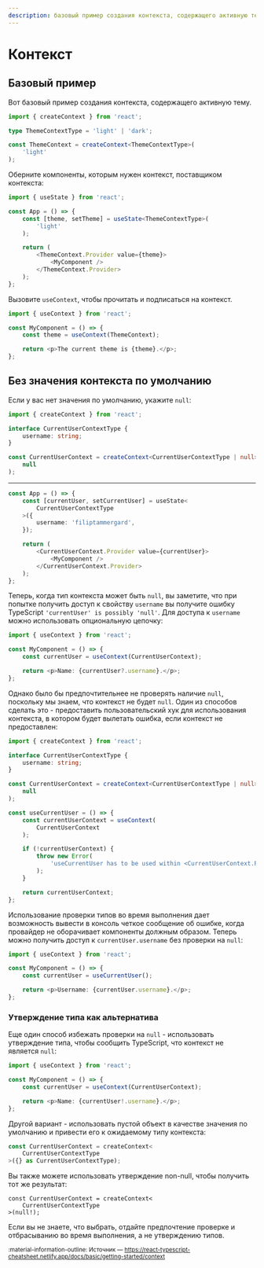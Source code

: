```yaml
---
description: базовый пример создания контекста, содержащего активную тему
---
```


# Контекст

## Базовый пример

Вот базовый пример создания контекста, содержащего активную тему.

```ts
import { createContext } from 'react';

type ThemeContextType = 'light' | 'dark';

const ThemeContext = createContext<ThemeContextType>(
    'light'
);
```

Оберните компоненты, которым нужен контекст, поставщиком контекста:

```ts
import { useState } from 'react';

const App = () => {
    const [theme, setTheme] = useState<ThemeContextType>(
        'light'
    );

    return (
        <ThemeContext.Provider value={theme}>
            <MyComponent />
        </ThemeContext.Provider>
    );
};
```

Вызовите `useContext`, чтобы прочитать и подписаться на контекст.

```ts
import { useContext } from 'react';

const MyComponent = () => {
    const theme = useContext(ThemeContext);

    return <p>The current theme is {theme}.</p>;
};
```

## Без значения контекста по умолчанию

Если у вас нет значения по умолчанию, укажите `null`:

```ts
import { createContext } from 'react';

interface CurrentUserContextType {
    username: string;
}

const CurrentUserContext = createContext<CurrentUserContextType | null>(
    null
);
```

---

```ts
const App = () => {
    const [currentUser, setCurrentUser] = useState<
        CurrentUserContextType
    >({
        username: 'filiptammergard',
    });

    return (
        <CurrentUserContext.Provider value={currentUser}>
            <MyComponent />
        </CurrentUserContext.Provider>
    );
};
```

Теперь, когда тип контекста может быть `null`, вы заметите, что при попытке получить доступ к свойству `username` вы получите ошибку TypeScript `'currentUser' is possibly 'null'`. Для доступа к `username` можно использовать опциональную цепочку:

```ts
import { useContext } from 'react';

const MyComponent = () => {
    const currentUser = useContext(CurrentUserContext);

    return <p>Name: {currentUser?.username}.</p>;
};
```

Однако было бы предпочтительнее не проверять наличие `null`, поскольку мы знаем, что контекст не будет `null`. Один из способов сделать это - предоставить пользовательский хук для использования контекста, в котором будет вылетать ошибка, если контекст не предоставлен:

```ts
import { createContext } from 'react';

interface CurrentUserContextType {
    username: string;
}

const CurrentUserContext = createContext<CurrentUserContextType | null>(
    null
);

const useCurrentUser = () => {
    const currentUserContext = useContext(
        CurrentUserContext
    );

    if (!currentUserContext) {
        throw new Error(
            'useCurrentUser has to be used within <CurrentUserContext.Provider>'
        );
    }

    return currentUserContext;
};
```

Использование проверки типов во время выполнения дает возможность вывести в консоль четкое сообщение об ошибке, когда провайдер не оборачивает компоненты должным образом. Теперь можно получить доступ к `currentUser.username` без проверки на `null`:

```ts
import { useContext } from 'react';

const MyComponent = () => {
    const currentUser = useCurrentUser();

    return <p>Username: {currentUser.username}.</p>;
};
```

### Утверждение типа как альтернатива

Еще один способ избежать проверки на `null` - использовать утверждение типа, чтобы сообщить TypeScript, что контекст не является `null`:

```ts
import { useContext } from 'react';

const MyComponent = () => {
    const currentUser = useContext(CurrentUserContext);

    return <p>Name: {currentUser!.username}.</p>;
};
```

Другой вариант - использовать пустой объект в качестве значения по умолчанию и привести его к ожидаемому типу контекста:

```ts
const CurrentUserContext = createContext<
    CurrentUserContextType
>({} as CurrentUserContextType);
```

Вы также можете использовать утверждение non-null, чтобы получить тот же результат:

```tsx
const CurrentUserContext = createContext<
    CurrentUserContextType
>(null!);
```

Если вы не знаете, что выбрать, отдайте предпочтение проверке и отбрасыванию во время выполнения, а не утверждению типов.

<small>:material-information-outline: Источник &mdash; <https://react-typescript-cheatsheet.netlify.app/docs/basic/getting-started/context></small>
